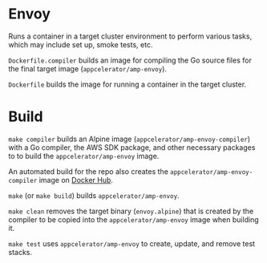 # Envoy

Runs a container in a target cluster environment to perform various tasks, which may include
set up, smoke tests, etc.

`Dockerfile.compiler` builds an image for compiling the Go source files for
the final target image (`appcelerator/amp-envoy`).

`Dockerfile` builds the image for running a container in the target cluster.

# Build

`make compiler` builds an Alpine image (`appcelerator/amp-envoy-compiler`) with
a Go compiler, the AWS SDK package, and other necessary packages to to build 
the `appcelerator/amp-envoy` image.

An automated build for the repo also creates the `appcelerator/amp-envoy-compiler`
image on [Docker Hub](https://hub.docker.com/r/appcelerator/amp-envoy-compiler/).

`make` (or `make build`) builds `appcelerator/amp-envoy`.

`make clean` removes the target binary (`envoy.alpine`) that is created by the
compiler to be copied into the `appcelerator/amp-envoy` image when building it.

`make test` uses `appcelerator/amp-envoy` to create, update, and remove test stacks.

